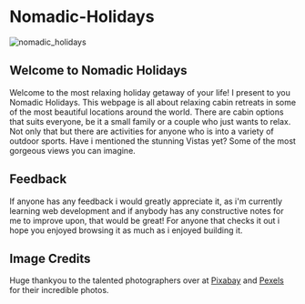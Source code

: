 # Nomadic-Holidays


![nomadic_holidays](https://github.com/user-attachments/assets/16c789ac-9241-4285-98e3-6ef4ca019781)

## Welcome to Nomadic Holidays

Welcome to the most relaxing holiday getaway of your life! I present to you Nomadic Holidays. This webpage is all about relaxing cabin retreats in some of the most beautiful locations around the world. There are cabin options that suits everyone, be it a small family or a couple who just wants to relax. Not only that but there are activities for anyone who is into a variety of outdoor sports. Have i mentioned the stunning Vistas yet? Some of the most gorgeous views you can imagine. 

## Feedback

If anyone has any feedback i would greatly appreciate it, as i'm currently learning web development and if anybody has any constructive notes for me to improve upon, that would be great! For anyone that checks it out i hope you enjoyed browsing it as much as i enjoyed building it.

## Image Credits

Huge thankyou to the talented photographers over at [Pixabay](https://pixabay.com/) and [Pexels](https://pexels.com/) for their incredible photos.
